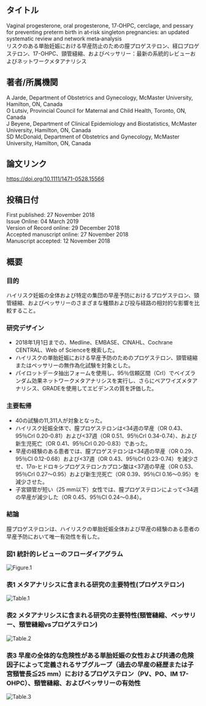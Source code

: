 ## タイトル
Vaginal progesterone, oral progesterone, 17‐OHPC, cerclage, and pessary for preventing preterm birth in at‐risk singleton pregnancies: an updated systematic review and network meta‐analysis  
リスクのある単胎妊娠における早産防止のための膣プロゲステロン、経口プロゲステロン、17-OHPC、頸管縫縮、およびペッサリー：最新の系統的レビューおよびネットワークメタアナリシス

## 著者/所属機関
A Jarde, Department of Obstetrics and Gynecology, McMaster University, Hamilton, ON, Canada  
O Lutsiv, Provincial Council for Maternal and Child Health, Toronto, ON, Canada  
J Beyene, Department of Clinical Epidemiology and Biostatistics, McMaster University, Hamilton, ON, Canada  
SD McDonald, Department of Obstetrics and Gynecology, McMaster University, Hamilton, ON, Canada 

## 論文リンク
https://doi.org/10.1111/1471-0528.15566

## 投稿日付
First published: 27 November 2018  
Issue Online: 04 March 2019  
Version of Record online: 29 December 2018  
Accepted manuscript online: 27 November 2018  
Manuscript accepted: 12 November 2018

## 概要
### 目的
ハイリスク妊娠の全体および特定の集団の早産予防におけるプロゲステロン、頸管縫縮、およびペッサリーのさまざまな種類および投与経路の相対的な影響を比較すること。

### 研究デザイン
* 2018年1月1日までの、Medline、EMBASE、CINAHL、Cochrane CENTRAL、Web of Scienceを検索した。
* ハイリスクの単胎妊娠における早産予防のためのプロゲステロン、頸管縫縮またはペッサリーの無作為化試験を対象とした。
* パイロットデータ抽出フォームを使用し、95％信頼区間（CrI）でベイズランダム効果ネットワークメタアナリシスを実行し、さらにペアワイズメタアナリシス、GRADEを使用してエビデンスの質を評価した。

### 主要転帰
* 40の試験の11,311人が対象となった。
* ハイリスク妊娠全体で、膣プロゲステロンは<34週の早産（OR 0.43、95％CrI 0.20-0.81）および<37週（OR 0.51、95％CrI 0.34-0.74）、および新生児死亡（OR 0.41、95％CrI 0.20-0.83）であった。
* 早産の経験のある患者では、膣プロゲステロンは<34週の早産（OR 0.29、95％CI 0.12-0.68）および<37週（OR 0.43、95％CrI 0.23-0.74）を減少させ、17α-ヒドロキシプロゲステロンカプロン酸は<37週の早産（OR 0.53、95％CrI 0.27〜0.95）および新生児死亡（OR 0.39、95％CI 0.16〜0.95）を減少させた。
* 子宮頸管が短い（25 mm以下）女性では、膣プロゲステロンによって<34週の早産が減少した（OR 0.45、95％CI 0.24〜0.84）。

### 結論
膣プロゲステロンは、ハイリスクの単胎妊娠全体および早産の経験のある患者の早産予防において唯一有効性を有した。

### 図1 統計的レビューのフローダイアグラム
![Figure.1](Vaginal_fig1.png)

### 表1 メタアナリシスに含まれる研究の主要特性(プロゲステロン)
![Table.1](Vaginal_tab1.png)

### 表2 メタアナリシスに含まれる研究の主要特性(頸管縫縮、ペッサリー、頸管縫縮vsプロゲステロン)
![Table.2](Vaginal_tab2.png)

### 表3 早産の全体的な危険性がある単胎妊娠の女性および共通の危険因子によって定義されるサブグループ（過去の早産の経歴または子宮頸管長≦25 mm）におけるプロゲステロン（PV、PO、IM 17-OHPC）、頸管縫縮、およびペッサリーの有効性
![Table.3](Vaginal_tab3.png)
